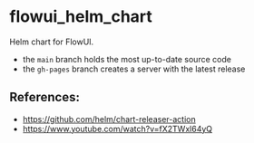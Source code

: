 # flowui_helm_chart

Helm chart for FlowUI.

- the `main` branch holds the most up-to-date source code
- the `gh-pages` branch creates a server with the latest release


## References:

- https://github.com/helm/chart-releaser-action
- https://www.youtube.com/watch?v=fX2TWxl64yQ 